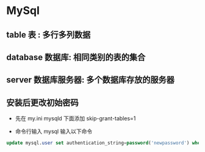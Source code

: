 # MySql

## table 表 : 多行多列数据

## database 数据库: 相同类别的表的集合

## server 数据库服务器: 多个数据库存放的服务器

## 安装后更改初始密码

- 先在 my.ini mysqld 下面添加 skip-grant-tables=1

- 命令行输入 mysql 输入以下命令

```sql
update mysql.user set authentication_string=password('newpassword') where user='root';
```
